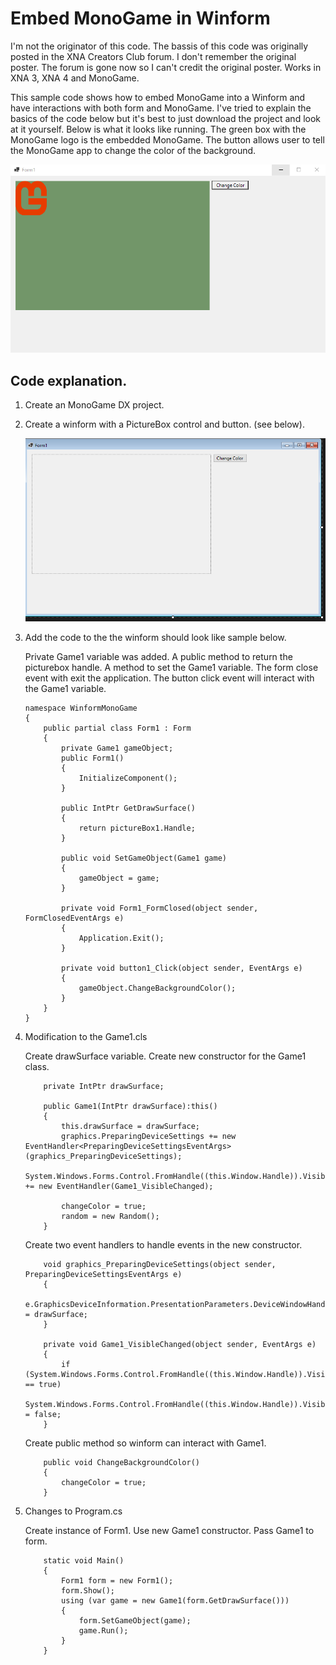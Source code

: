 # **Embed MonoGame in Winform**

I'm not the originator of this code. The bassis of this code was originally posted in the XNA Creators Club forum. I don't remember the original poster. The forum is gone now so I can't credit the original poster. Works in XNA 3, XNA 4 and MonoGame.

This sample code shows how to embed MonoGame into a Winform and have interactions with both form and MonoGame. I've tried to explain the basics of the code below but it's best to just download the project and look at it yourself. Below is what it looks like running. The green box with the MonoGame logo is the embedded MonoGame. The button allows user to tell the MonoGame app to change the color of the background.

![winform](running.png "winfrom")


## **Code explanation.**


1. Create an MonoGame DX project.

2. Create a winform with a PictureBox control and button. (see below).

    ![winform](form.png "winfrom")

3. Add the code to the the winform should look like sample below.

    Private Game1 variable was added. A public method to return the picturebox handle. A method to set the Game1 variable. The form close event with exit the application. The button click event will interact with the Game1 variable.
    ```
    namespace WinformMonoGame
    {
        public partial class Form1 : Form
        {
            private Game1 gameObject;
            public Form1()
            {
                InitializeComponent();
            }

            public IntPtr GetDrawSurface()
            {
                return pictureBox1.Handle;
            }

            public void SetGameObject(Game1 game)
            {
                gameObject = game;
            }

            private void Form1_FormClosed(object sender, FormClosedEventArgs e)
            {
                Application.Exit();
            }

            private void button1_Click(object sender, EventArgs e)
            {
                gameObject.ChangeBackgroundColor();
            }
        }
    }

    ```

4. Modification to the Game1.cls

    Create drawSurface variable. Create new constructor for the Game1 class.

    ```
        private IntPtr drawSurface;

        public Game1(IntPtr drawSurface):this()
        {
            this.drawSurface = drawSurface;
            graphics.PreparingDeviceSettings += new EventHandler<PreparingDeviceSettingsEventArgs>(graphics_PreparingDeviceSettings);
            System.Windows.Forms.Control.FromHandle((this.Window.Handle)).VisibleChanged += new EventHandler(Game1_VisibleChanged);

            changeColor = true;
            random = new Random();
        }

    ```

    Create two event handlers to handle events in the new constructor.

    ```
        void graphics_PreparingDeviceSettings(object sender, PreparingDeviceSettingsEventArgs e)
        {
            e.GraphicsDeviceInformation.PresentationParameters.DeviceWindowHandle = drawSurface;
        }

        private void Game1_VisibleChanged(object sender, EventArgs e)
        {
            if (System.Windows.Forms.Control.FromHandle((this.Window.Handle)).Visible == true)
                System.Windows.Forms.Control.FromHandle((this.Window.Handle)).Visible = false;
        }

    ```

    Create public method so winform can interact with Game1.
    ```
        public void ChangeBackgroundColor()
        {
            changeColor = true;
        }    
    ```

5. Changes to Program.cs

    Create instance of Form1. Use new Game1 constructor. Pass Game1 to form.
    ```
        static void Main()
        {
            Form1 form = new Form1();
            form.Show();
            using (var game = new Game1(form.GetDrawSurface()))
            {
                form.SetGameObject(game);
                game.Run();
            }
        }    
    ```


